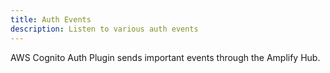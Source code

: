 ```yaml
---
title: Auth Events
description: Listen to various auth events
---
```


AWS Cognito Auth Plugin sends important events through the Amplify Hub.